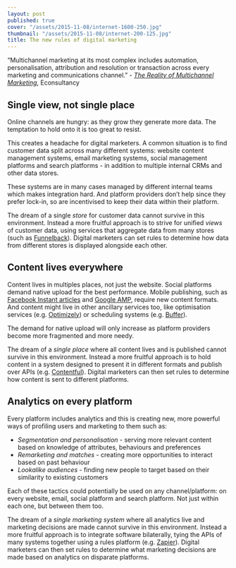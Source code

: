 ```yaml
---
layout: post
published: true
cover: "/assets/2015-11-08/internet-1600-250.jpg"
thumbnail: "/assets/2015-11-08/internet-200-125.jpg"
title: The new rules of digital marketing
---
```


“Multichannel marketing at its most complex includes automation, personalisation, attribution and resolution or transaction across every marketing and communications channel.” - _[The Reality of Multichannel Marketing](https://econsultancy.com/reports/the-reality-of-multichannel-marketing)_, Econsultancy

## Single view, not single place

Online channels are hungry: as they grow they generate more data. The temptation to hold onto it is too great to resist.

This creates a headache for digital marketers. A common situation is to find customer data split across many different systems: website content management systems, email marketing systems, social management platforms and search platforms - in addition to multiple internal CRMs and other data stores.

These systems are in many cases managed by different internal teams which makes integration hard. And platform providers don’t help since they prefer lock-in, so are incentivised to keep their data within their platform.

The dream of a single _store_ for customer data cannot survive in this environment. Instead a more fruitful approach is to strive for unified _views_ of customer data, using services that aggregate data from many stores (such as [Funnelback](https://www.funnelback.com)). Digital marketers can set rules to determine how data from different stores is displayed alongside each other.

## Content lives everywhere
Content lives in multiples places, not just the website. Social platforms demand native upload for the best performance. Mobile publishing, such as [Facebook Instant articles](https://instantarticles.fb.com) and [Google AMP](https://www.ampproject.org), require new content formats. And content might live in other ancillary services too, like optimisation services (e.g. [Optimizely](https://www.optimizely.com)) or scheduling systems (e.g. [Buffer](https://buffer.com)). 

The demand for native upload will only increase as platform providers become more fragmented and more needy.

The dream of a _single place_ where all content lives and is published cannot survive in this environment. Instead a more fruitful approach is to hold content in a system designed to present it in different formats and publish over APIs (e.g. [Contentful](https://www.contentful.com)). Digital marketers can then set rules to determine how content is sent to different platforms.

## Analytics on every platform
Every platform includes analytics and this is creating new, more powerful ways of profiling users and marketing to them such as:

* _Segmentation and personalisation_ - serving more relevant content based on knowledge of attributes, behaviours and preferences
* _Remarketing and matches_ - creating more opportunities to interact based on past behaviour
* _Lookalike audiences_ - finding new people to target based on their similarity to existing customers

Each of these tactics could potentially be used on any channel/platform: on every website, email, social platform and search platform. Not just within each one, but between them too.

The dream of a _single marketing system_ where all analytics live and marketing decisions are made cannot survive in this environment. Instead a more fruitful approach is to integrate software bilaterally, tying the APIs of many systems together using a rules platform (e.g. [Zapier](https://zapier.com)). Digital marketers can then set rules to determine what marketing decisions are made based on analytics on disparate platforms.